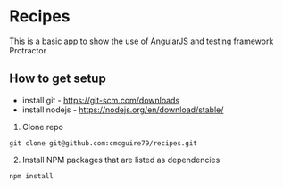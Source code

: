 # Recipes 

This is a basic app to show the use of AngularJS and testing framework Protractor

## How to get setup

* install git - https://git-scm.com/downloads
* install nodejs - https://nodejs.org/en/download/stable/

1. Clone repo

```
git clone git@github.com:cmcguire79/recipes.git
```

2. Install NPM packages that are listed as dependencies

```
npm install
```



